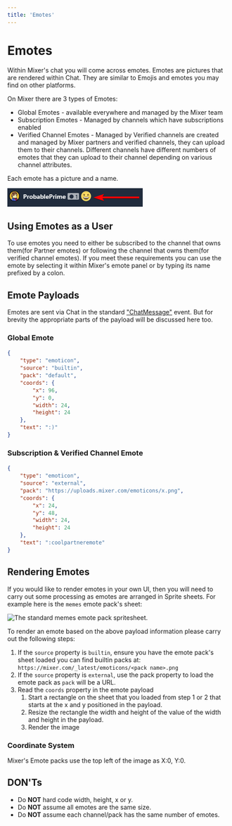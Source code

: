 ```yaml
---
title: 'Emotes'
---
```

# Emotes

Within Mixer's chat you will come across emotes. Emotes are pictures that are rendered within Chat. They are similar to Emojis and emotes you may find on other platforms.

On Mixer there are 3 types of Emotes:
- Global Emotes - available everywhere and managed by the Mixer team
- Subscription Emotes - Managed by channels which have subscriptions enabled
- Verified Channel Emotes - Managed by Verified channels are created and managed by Mixer partners and verified channels, they can upload them to their channels. Different channels have different numbers of emotes that they can upload to their channel depending on various channel attributes.

Each emote has a picture and a name.

![An example Emote, a Smiley face.](./exampleEmote.png?classes=caption "An example Emote, a Smiley face.")


## Using Emotes as a User

To use emotes you need to either be subscribed to the channel that owns them(for Partner emotes) or following the channel that owns them(for verified channel emotes). If you meet these requirements you can use the emote by selecting it within Mixer's emote panel or by typing its name prefixed by a colon.

## Emote Payloads

Emotes are sent via Chat in the standard ["ChatMessage"](/reference/chat/events/chatmessage#regular-message) event. But for brevity the appropriate parts of the payload will be discussed here too.

### Global Emote

```json
{
    "type": "emoticon",
    "source": "builtin",
    "pack": "default",
    "coords": {
        "x": 96,
        "y": 0,
        "width": 24,
        "height": 24
    },
    "text": ":)"
}
```
### Subscription & Verified Channel Emote

```json
{
    "type": "emoticon",
    "source": "external",
    "pack": "https://uploads.mixer.com/emoticons/x.png",
    "coords": {
        "x": 24,
        "y": 48,
        "width": 24,
        "height": 24
    },
    "text": ":coolpartneremote"
}
```

## Rendering Emotes

If you would like to render emotes in your own UI, then you will need to carry out some processing as emotes are arranged in Sprite sheets. For example here is the `memes` emote pack's sheet:

![The standard memes emote pack spritesheet.](https://mixer.com/_latest/emoticons/memes.png?classes=caption "The standard memes emote pack spritesheet.")

To render an emote based on the above payload information please carry out the following steps:
1. If the `source` property is `builtin`, ensure you have the emote pack's sheet loaded you can find builtin packs at: `https://mixer.com/_latest/emoticons/<pack name>.png`
2. If the `source` property is `external`, use the pack property to load the emote pack as `pack` will be a URL.
3. Read the `coords` property in the emote payload
   1. Start a rectangle on the sheet that you loaded from step 1 or 2 that starts at the x and y positioned in the payload.
   2. Resize the rectangle the width and height of the value of the width and height in the payload.
   3. Render the image

### Coordinate System

Mixer's Emote packs use the top left of the image as X:0, Y:0.

## DON'Ts
- Do **NOT** hard code width, height, x or y.
- Do **NOT** assume all emotes are the same size.
- Do **NOT** assume each channel/pack has the same number of emotes.


